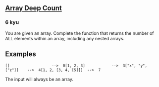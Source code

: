 <h2><a href=https://www.codewars.com/kata/596f72bbe7cd7296d1000029/train/python target="_blank">Array Deep Count</a></h2><h3>6 kyu</h3><p>You are given an array. Complete the function that returns the number of ALL elements within an array, including any nested arrays.</p><h2 id="examples">Examples</h2><pre><code class="language-python">[]                   <span class="cm-operator">-</span><span class="cm-operator">-</span><span class="cm-operator">&gt;</span>  <span class="cm-number">0</span>[<span class="cm-number">1</span>, <span class="cm-number">2</span>, <span class="cm-number">3</span>]            <span class="cm-operator">-</span><span class="cm-operator">-</span><span class="cm-operator">&gt;</span>  <span class="cm-number">3</span>[<span class="cm-string">"x"</span>, <span class="cm-string">"y"</span>, [<span class="cm-string">"z"</span>]]    <span class="cm-operator">-</span><span class="cm-operator">-</span><span class="cm-operator">&gt;</span>  <span class="cm-number">4</span>[<span class="cm-number">1</span>, <span class="cm-number">2</span>, [<span class="cm-number">3</span>, <span class="cm-number">4</span>, [<span class="cm-number">5</span>]]]  <span class="cm-operator">-</span><span class="cm-operator">-</span><span class="cm-operator">&gt;</span>  <span class="cm-number">7</span></code></pre><p>The input will always be an array.</p>
